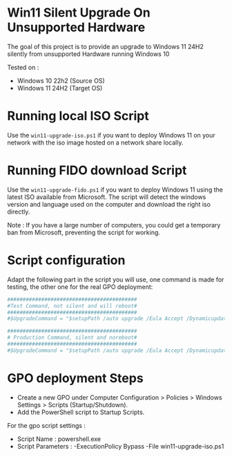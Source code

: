 # Win11 Silent Upgrade On Unsupported Hardware
The goal of this project is to provide an upgrade to Windows 11 24H2 silently from unsupported Hardware running Windows 10

Tested on : 
- Windows 10 22h2 (Source OS)
- Windows 11 24H2 (Target OS)

# Running local ISO Script
Use the `win11-upgrade-iso.ps1` if you want to deploy Windows 11 on your network with the iso image hosted on a network share locally.

# Running FIDO download Script
Use the `win11-upgrade-fido.ps1` if you want to deploy Windows 11 using the latest ISO available from Microsoft.
The script will detect the windows version and language used on the computer and download the right iso directly.

Note : If you have a large number of computers, you could get a temporary ban from Microsoft, preventing the script for working.

# Script configuration

Adapt the following part in the script you will use, one command is made for testing, the other one for the real GPO deployment: 
```powershell
##########################################
#Test Command, not silent and will reboot#
##########################################
#$UpgradeCommand = "$setupPath /auto upgrade /Eula Accept /Dynamicupdate Disable /product server"

##########################################
# Production Command, silent and noreboot#
##########################################
#$UpgradeCommand = "$setupPath /auto upgrade /Eula Accept /Dynamicupdate Disable /product server /Quiet /noreboot"
```

# GPO deployment Steps
- Create a new GPO under Computer Configuration > Policies > Windows Settings > Scripts (Startup/Shutdown).
- Add the PowerShell script to Startup Scripts.

For the gpo script settings : 
- Script Name : powershell.exe
- Script Parameters : -ExecutionPolicy Bypass -File win11-upgrade-iso.ps1
